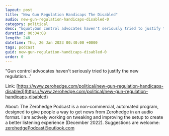 ```yaml
---
layout: post
title: "New Gun Regulation Handicaps The Disabled"
audio: new-gun-regulation-handicaps-disabled-0
category: political
desc: "&quot;Gun control advocates haven't seriously tried to justify the new regulation...&quot;"
duration: 00:04:08
length: 248
datetime: Thu, 26 Jan 2023 00:40:00 +0000
tags: podcast
guid: new-gun-regulation-handicaps-disabled-0
order: 0
---
```

&quot;Gun control advocates haven't seriously tried to justify the new regulation...&quot;

Link: [https://www.zerohedge.com/political/new-gun-regulation-handicaps-disabled](https://www.zerohedge.com/political/new-gun-regulation-handicaps-disabled)

About: The Zerohedge Podcast is a non-commercial, automated program, designed to give people a way to get news from Zerohedge in an audio format.  I am actively working on tweaking and improving the setup to create a better listening experience (December 2022).  Suggestions are welcome: [zerohedgePodcast@outlook.com](mailto:zerohedgePodcast@outlook.com)